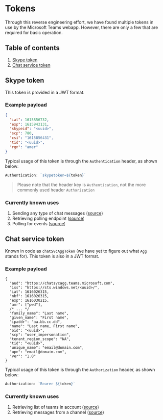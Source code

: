 # Tokens

Through this reverse engineering effort, we have found multiple tokens in use by the Microsoft Teams webapp. However, there are only a few that are required for basic operation.

## Table of contents

1. [Skype token](#skype-token)
2. [Chat service token](#chat-service-token)

## Skype token

This token is provided in a JWT format.

### Example payload

```json
{
  "iat": 1615856732,
  "exp": 1615943131,
  "skypeid": "<uuid>",
  "scp": 780,
  "csi": "1615856431",
  "tid": "<uuid>",
  "rgn": "amer"
}
```

Typical usage of this token is through the `Authentication` header, as shown below:

```js
Authentication: `skypetoken=${token}`
```

> Please note that the header key is `Authentication`, not the more commonly used header `Authorization`

### Currently known uses

1. Sending any type of chat messages ([source](/teams/actions/send-message.js))
2. Retrieving polling endpoint ([source](/teams/actions/poll-endpoints.js))
3. Polling for events ([source](/teams/actions/poll.js))

## Chat service token

Known in code as `chatSvcAggToken` (we have yet to figure out what `Agg` stands for). This token is also in a JWT format.

### Example payload

```jsonc
{
  "aud": "https://chatsvcagg.teams.microsoft.com",
  "iss": "https://sts.windows.net/<uuid>/",
  "iat": 1616026315,
  "nbf": 1616026315,
  "exp": 1616030215,
  "amr": ["pwd"],
  /* ... */
  "family_name": "Last name",
  "given_name": "First name",
  "ipaddr": "aa.bb.cc.dd",
  "name": "Last name, First name",
  "oid": "<uuid>",
  "scp": "user_impersonation",
  "tenant_region_scope": "NA",
  "tid": "<uuid>",
  "unique_name": "email@domain.com",
  "upn": "email@domain.com",
  "ver": "1.0"
}
```

Typical usage of this token is through the `Authorization` header, as shown below:

```js
Authorization: `Bearer ${token}`
```

### Currently known uses

1. Retrieving list of teams in account ([source](/teams/actions/list-teams.js))
2. Retrieving messages from a channel ([source](/teams/actions/get-channel-messages.js))
